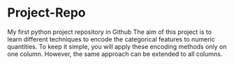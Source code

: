 # Project-Repo
My first python project repository in Github
The aim of this project is to learn different techniques to encode the categorical features to numeric quantities. To keep it simple, you will apply these encoding methods only on one column. However, the same approach can be extended to all columns.
